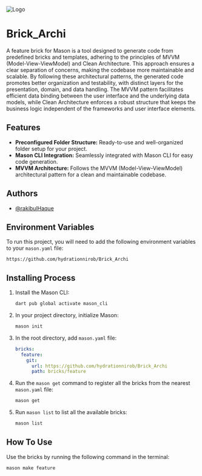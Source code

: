 ![Logo](https://dev-to-uploads.s3.amazonaws.com/uploads/articles/th5xamgrr6se0x5ro4g6.png)

# Brick_Archi

A feature brick for Mason is a tool designed to generate code from predefined bricks and templates, adhering to the principles of MVVM (Model-View-ViewModel) and Clean Architecture. This approach ensures a clear separation of concerns, making the codebase more maintainable and scalable. By following these architectural patterns, the generated code promotes better organization and testability, with distinct layers for the presentation, domain, and data handling. The MVVM pattern facilitates efficient data binding between the user interface and the underlying data models, while Clean Architecture enforces a robust structure that keeps the business logic independent of the frameworks and user interface elements.

## Features

- **Preconfigured Folder Structure:** Ready-to-use and well-organized folder setup for your project.
- **Mason CLI Integration:** Seamlessly integrated with Mason CLI for easy code generation.
- **MVVM Architecture:** Follows the MVVM (Model-View-ViewModel) architectural pattern for a clean and maintainable codebase.

## Authors

- [@rakibulHaque](https://github.com/hydrationnirob)


## Environment Variables

To run this project, you will need to add the following environment variables to your `mason.yaml` file:

`https://github.com/hydrationnirob/Brick_Archi`

## Installing Process

1. Install the Mason CLI:

    ```bash
    dart pub global activate mason_cli
    ```

2. In your project directory, initialize Mason:

    ```bash
    mason init
    ```

3. In the root directory, add `mason.yaml` file:

    ```yaml
    bricks:
      feature:
        git:
          url: https://github.com/hydrationnirob/Brick_Archi
          path: bricks/feature
    ```

4. Run the `mason get` command to register all the bricks from the nearest `mason.yaml` file:

    ```bash
    mason get
    ```

5. Run `mason list` to list all the available bricks:

    ```bash
    mason list
    ```

## How To Use

Use the bricks by running the following command in the terminal:

```bash
mason make feature
